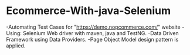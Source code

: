 # Ecommerce-With-java-Selenium
-Automating Test Cases for "https://demo.nopcommerce.com/" website
-Using: Selenium Web driver with maven, java and TestNG.
-Data Driven Framework using Data Providers.
-Page Object Model design pattern is applied.
